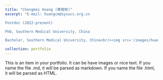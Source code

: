 ```yaml
---
title: "Chengmei Huang (黄橙枚)"
excerpt: "E-mail: huangcm@sysucc.org.cn

Postdoc (2022-present)

PhD, Southern Medical University, China 

Bachelor, Southern Medical University, China<br/><img src='/images/huangchengmei.png'>"

collection: portfolio
---
```



This is an item in your portfolio. It can be have images or nice text. If you name the file .md, it will be parsed as markdown. If you name the file .html, it will be parsed as HTML. 
